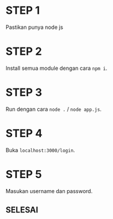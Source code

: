 # STEP 1
Pastikan punya node js
# STEP 2
Install semua module dengan cara `npm i`.
# STEP 3
Run dengan cara `node .` / `node app.js`.
# STEP 4
Buka `localhost:3000/login`.
# STEP 5
Masukan username dan password.

## SELESAI
